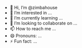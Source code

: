 - 👋 Hi, I’m @zimbahouse
- 👀 I’m interested in ...
- 🌱 I’m currently learning ...
- 💞️ I’m looking to collaborate on ...
- 📫 How to reach me ...
- 😄 Pronouns: ...
- ⚡ Fun fact: ...

<!---
zimbahouse/zimbahouse is a ✨ special ✨ repository because its `README.md` (this file) appears on your GitHub profile.
You can click the Preview link to take a look at your changes.
--->
